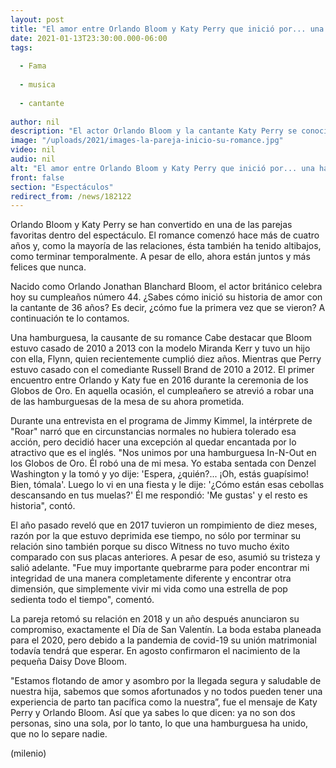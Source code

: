 ```yaml
---
layout: post
title: "El amor entre Orlando Bloom y Katy Perry que inició por... una hamburguesa"
date: 2021-01-13T23:30:00.000-06:00
tags:
  
  - Fama
  
  - musica
  
  - cantante
  
author: nil
description: "El actor Orlando Bloom y la cantante Katy Perry se conocieron en 2016. Te contamos cómo comenzó su historia de amor. "
image: "/uploads/2021/images-la-pareja-inicio-su-romance.jpg"
video: nil
audio: nil
alt: "El amor entre Orlando Bloom y Katy Perry que inició por... una hamburguesa"
front: false
section: "Espectáculos"
redirect_from: /news/182122
---
```


Orlando Bloom y Katy Perry se han convertido en una de las parejas favoritas dentro del espectáculo. El romance comenzó hace más de cuatro años y, como la mayoría de las relaciones, ésta también ha tenido altibajos, como terminar temporalmente. A pesar de ello, ahora están juntos y más felices que nunca. 

Nacido como Orlando Jonathan Blanchard Bloom, el actor británico celebra hoy su cumpleaños número 44. ¿Sabes cómo inició su historia de amor con la cantante de 36 años? Es decir, ¿cómo fue la primera vez que se vieron? A continuación te lo contamos. 

Una hamburguesa, la causante de su romance Cabe destacar que Bloom estuvo casado de 2010 a 2013 con la modelo Miranda Kerr y tuvo un hijo con ella, Flynn, quien recientemente cumplió diez años. Mientras que Perry estuvo casado con el comediante Russell Brand de 2010 a 2012. El primer encuentro entre Orlando y Katy fue en 2016 durante la ceremonia de los Globos de Oro. En aquella ocasión, el cumpleañero se atrevió a robar una de las hamburguesas de la mesa de su ahora prometida. 

Durante una entrevista en el programa de Jimmy Kimmel, la intérprete de "Roar" narró que en circunstancias normales no hubiera tolerado esa acción, pero decidió hacer una excepción al quedar encantada por lo atractivo que es el inglés. "Nos unimos por una hamburguesa In-N-Out en los Globos de Oro. Él robó una de mi mesa. Yo estaba sentada con Denzel Washington y la tomó y yo dije: 'Espera, ¿quién?... ¡Oh, estás guapísimo! Bien, tómala'. Luego lo vi en una fiesta y le dije: '¿Cómo están esas cebollas descansando en tus muelas?' Él me respondió: 'Me gustas' y el resto es historia", contó. 

El año pasado reveló que en 2017 tuvieron un rompimiento de diez meses, razón por la que estuvo deprimida ese tiempo, no sólo por terminar su relación sino también porque su disco Witness no tuvo mucho éxito comparado con sus placas anteriores. A pesar de eso, asumió su tristeza y salió adelante. "Fue muy importante quebrarme para poder encontrar mi integridad de una manera completamente diferente y encontrar otra dimensión, que simplemente vivir mi vida como una estrella de pop sedienta todo el tiempo", comentó. 

La pareja retomó su relación en 2018 y un año después anunciaron su compromiso, exactamente el Día de San Valentín. La boda estaba planeada para el 2020, pero debido a la pandemia de covid-19 su unión matrimonial todavía tendrá que esperar. En agosto confirmaron el nacimiento de la pequeña Daisy Dove Bloom. 

"Estamos flotando de amor y asombro por la llegada segura y saludable de nuestra hija, sabemos que somos afortunados y no todos pueden tener una experiencia de parto tan pacífica como la nuestra”, fue el mensaje de Katy Perry y Orlando Bloom. Así que ya sabes lo que dicen: ya no son dos personas, sino una sola, por lo tanto, lo que una hamburguesa ha unido, que no lo separe nadie. 

(milenio)